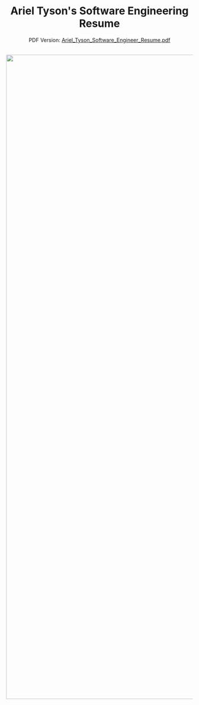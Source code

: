 <div align="center">

# Ariel Tyson's Software Engineering Resume

PDF Version: [Ariel_Tyson_Software_Engineer_Resume.pdf](https://github.com/arieltyson/Ariel_Tyson_Software_Engineer_Resume/blob/main/Ariel_Tyson_Software_Engineer_Resume.pdf)


<br>

<img width="1342" height="1736" alt="Ariel_Tyson_Software_Engineer_Resume" src="https://github.com/user-attachments/assets/850ece5a-5821-4362-8f08-3d3107944eec" />

</div>
